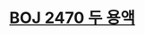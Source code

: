 # [BOJ 2470 두 용액](https://www.acmicpc.net/problem/2470)
<!--tags: binary search, sorting, two-pointer-->
